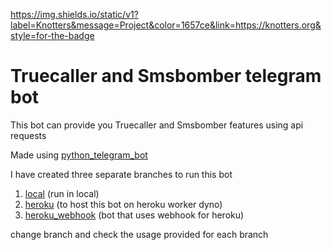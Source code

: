 

https://img.shields.io/static/v1?label=Knotters&message=Project&color=1657ce&link=https://knotters.org&style=for-the-badge


# Truecaller and Smsbomber telegram bot

This bot can provide you Truecaller and Smsbomber features using api requests

Made using [python_telegram_bot](https://github.com/python-telegram-bot/python-telegram-bot)


I have created three separate branches to run this bot

1. [local](https://github.com/rudranag/Truecaller-Smsbomber_telegram_bot/tree/local) (run in local)
2. [heroku](https://github.com/rudranag/Truecaller-Smsbomber_telegram_bot/tree/heroku) (to host this bot on heroku worker dyno)
3. [heroku_webhook](https://github.com/rudranag/Truecaller-Smsbomber_telegram_bot/tree/heroku_webhook) (bot that uses webhook for heroku)


change branch and check the usage provided for each branch


